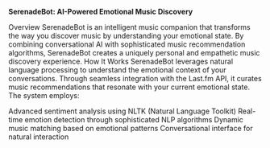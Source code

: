**SerenadeBot: AI-Powered Emotional Music Discovery**

Overview
SerenadeBot is an intelligent music companion that transforms the way you discover music by understanding your emotional state. By combining conversational AI with sophisticated music recommendation algorithms, SerenadeBot creates a uniquely personal and empathetic music discovery experience.
How It Works
SerenadeBot leverages natural language processing to understand the emotional context of your conversations. Through seamless integration with the Last.fm API, it curates music recommendations that resonate with your current emotional state. The system employs:

Advanced sentiment analysis using NLTK (Natural Language Toolkit)
Real-time emotion detection through sophisticated NLP algorithms
Dynamic music matching based on emotional patterns
Conversational interface for natural interaction
